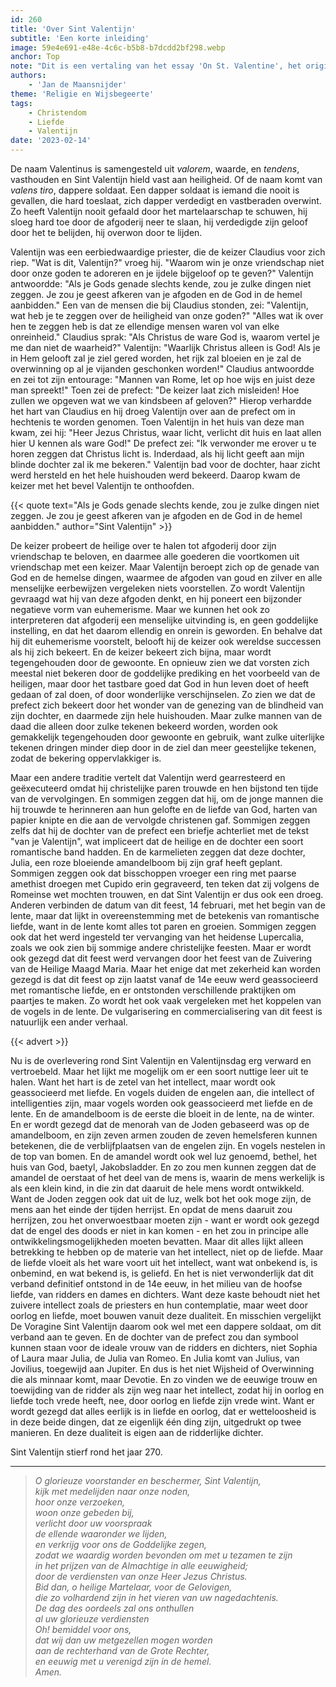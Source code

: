 ```yaml
---
id: 260
title: 'Over Sint Valentijn'
subtitle: 'Een korte inleiding'
image: 59e4e691-e48e-4c6c-b5b8-b7dcdd2bf298.webp
anchor: Top
note: "Dit is een vertaling van het essay 'On St. Valentine', het origineel is [hier](https://esoterictraditionalism.wordpress.com/2022/07/16/on-st-valentine/) te lezen."
authors:
    - 'Jan de Maansnijder'
theme: 'Religie en Wijsbegeerte'
tags:
    - Christendom
    - Liefde
    - Valentijn
date: '2023-02-14'
---
```


De naam Valentinus is samengesteld uit *valorem*, waarde, en *tendens*, vasthouden en Sint Valentijn hield vast aan heiligheid. Of de naam komt van *valens tiro*, dappere soldaat. Een dapper soldaat is iemand die nooit is gevallen, die hard toeslaat, zich dapper verdedigt en vastberaden overwint. Zo heeft Valentijn nooit gefaald door het martelaarschap te schuwen, hij sloeg hard toe door de afgoderij neer te slaan, hij verdedigde zijn geloof door het te belijden, hij overwon door te lijden.

Valentijn was een eerbiedwaardige priester, die de keizer Claudius voor zich riep. "Wat is dit, Valentijn?" vroeg hij. "Waarom win je onze vriendschap niet door onze goden te adoreren en je ijdele bijgeloof op te geven?" Valentijn antwoordde: "Als je Gods genade slechts kende, zou je zulke dingen niet zeggen. Je zou je geest afkeren van je afgoden en de God in de hemel aanbidden." Een van de mensen die bij Claudius stonden, zei: "Valentijn, wat heb je te zeggen over de heiligheid van onze goden?" "Alles wat ik over hen te zeggen heb is dat ze ellendige mensen waren vol van elke onreinheid." Claudius sprak: "Als Christus de ware God is, waarom vertel je me dan niet de waarheid?" Valentijn: "Waarlijk Christus alleen is God! Als je in Hem gelooft zal je ziel gered worden, het rijk zal bloeien en je zal de overwinning op al je vijanden geschonken worden!" Claudius antwoordde en zei tot zijn entourage: "Mannen van Rome, let op hoe wijs en juist deze man spreekt!" Toen zei de prefect: "De keizer laat zich misleiden! Hoe zullen we opgeven wat we van kindsbeen af geloven?" Hierop verhardde het hart van Claudius en hij droeg Valentijn over aan de prefect om in hechtenis te worden genomen. Toen Valentijn in het huis van deze man kwam, zei hij: "Heer Jezus Christus, waar licht, verlicht dit huis en laat allen hier U kennen als ware God!" De prefect zei: "Ik verwonder me erover u te horen zeggen dat Christus licht is. Inderdaad, als hij licht geeft aan mijn blinde dochter zal ik me bekeren." Valentijn bad voor de dochter, haar zicht werd hersteld en het hele huishouden werd bekeerd. Daarop kwam de keizer met het bevel Valentijn te onthoofden.

{{< quote text="Als je Gods genade slechts kende, zou je zulke dingen niet zeggen. Je zou je geest afkeren van je afgoden en de God in de hemel aanbidden." author="Sint Valentijn" >}}

De keizer probeert de heilige over te halen tot afgoderij door zijn vriendschap te beloven, en daarmee alle goederen die voortkomen uit vriendschap met een keizer. Maar Valentijn beroept zich op de genade van God en de hemelse dingen, waarmee de afgoden van goud en zilver en alle menselijke eerbewijzen vergeleken niets voorstellen. Zo wordt Valentijn gevraagd wat hij van deze afgoden denkt, en hij poneert een bijzonder negatieve vorm van euhemerisme. Maar we kunnen het ook zo interpreteren dat afgoderij een menselijke uitvinding is, en geen goddelijke instelling, en dat het daarom ellendig en onrein is geworden. En behalve dat hij dit euhemerisme voorstelt, belooft hij de keizer ook wereldse successen als hij zich bekeert. En de keizer bekeert zich bijna, maar wordt tegengehouden door de gewoonte. En opnieuw zien we dat vorsten zich meestal niet bekeren door de goddelijke prediking en het voorbeeld van de heiligen, maar door het tastbare goed dat God in hun leven doet of heeft gedaan of zal doen, of door wonderlijke verschijnselen. Zo zien we dat de prefect zich bekeert door het wonder van de genezing van de blindheid van zijn dochter, en daarmede zijn hele huishouden. Maar zulke mannen van de daad die alleen door zulke tekenen bekeerd worden, worden ook gemakkelijk tegengehouden door gewoonte en gebruik, want zulke uiterlijke tekenen dringen minder diep door in de ziel dan meer geestelijke tekenen, zodat de bekering oppervlakkiger is.

Maar een andere traditie vertelt dat Valentijn werd gearresteerd en geëxecuteerd omdat hij christelijke paren trouwde en hen bijstond ten tijde van de vervolgingen. En sommigen zeggen dat hij, om de jonge mannen die hij trouwde te herinneren aan hun gelofte en de liefde van God, harten van papier knipte en die aan de vervolgde christenen gaf. Sommigen zeggen zelfs dat hij de dochter van de prefect een briefje achterliet met de tekst "van je Valentijn", wat impliceert dat de heilige en de dochter een soort romantische band hadden. En de karmelieten zeggen dat deze dochter, Julia, een roze bloeiende amandelboom bij zijn graf heeft geplant. Sommigen zeggen ook dat bisschoppen vroeger een ring met paarse amethist droegen met Cupido erin gegraveerd, ten teken dat zij volgens de Romeinse wet mochten trouwen, en dat Sint Valentijn er dus ook een droeg. Anderen verbinden de datum van dit feest, 14 februari, met het begin van de lente, maar dat lijkt in overeenstemming met de betekenis van romantische liefde, want in de lente komt alles tot paren en groeien. Sommigen zeggen ook dat het werd ingesteld ter vervanging van het heidense Lupercalia, zoals we ook zien bij sommige andere christelijke feesten. Maar er wordt ook gezegd dat dit feest werd vervangen door het feest van de Zuivering van de Heilige Maagd Maria. Maar het enige dat met zekerheid kan worden gezegd is dat dit feest op zijn laatst vanaf de 14e eeuw werd geassocieerd met romantische liefde, en er ontstonden verschillende praktijken om paartjes te maken. Zo wordt het ook vaak vergeleken met het koppelen van de vogels in de lente. De vulgarisering en commercialisering van dit feest is natuurlijk een ander verhaal.

{{< advert >}}

Nu is de overlevering rond Sint Valentijn en Valentijnsdag erg verward en vertroebeld. Maar het lijkt me mogelijk om er een soort nuttige leer uit te halen. Want het hart is de zetel van het intellect, maar wordt ook geassocieerd met liefde. En vogels duiden de engelen aan, die intellect of intelligenties zijn, maar vogels worden ook geassocieerd met liefde en de lente. En de amandelboom is de eerste die bloeit in de lente, na de winter. En er wordt gezegd dat de menorah van de Joden gebaseerd was op de amandelboom, en zijn zeven armen zouden de zeven hemelsferen kunnen betekenen, die de verblijfplaatsen van de engelen zijn. En vogels nestelen in de top van bomen. En de amandel wordt ook wel luz genoemd, bethel, het huis van God, baetyl, Jakobsladder. En zo zou men kunnen zeggen dat de amandel de oerstaat of het deel van de mens is, waarin de mens werkelijk is als een klein kind, in die zin dat daaruit de hele mens wordt ontwikkeld. Want de Joden zeggen ook dat uit de luz, welk bot het ook moge zijn, de mens aan het einde der tijden herrijst. En opdat de mens daaruit zou herrijzen, zou het onverwoestbaar moeten zijn - want er wordt ook gezegd dat de engel des doods er niet in kan komen - en het zou in principe alle ontwikkelingsmogelijkheden moeten bevatten. Maar dit alles lijkt alleen betrekking te hebben op de materie van het intellect, niet op de liefde. Maar de liefde vloeit als het ware voort uit het intellect, want wat onbekend is, is onbemind, en wat bekend is, is geliefd. En het is niet verwonderlijk dat dit verband definitief ontstond in de 14e eeuw, in het milieu van de hoofse liefde, van ridders en dames en dichters. Want deze kaste behoudt niet het zuivere intellect zoals de priesters en hun contemplatie, maar weet door oorlog en liefde, moet bouwen vanuit deze dualiteit. En misschien vergelijkt De Voragine Sint Valentijn daarom ook wel met een dappere soldaat, om dit verband aan te geven. En de dochter van de prefect zou dan symbool kunnen staan voor de ideale vrouw van de ridders en dichters, niet Sophia of Laura maar Julia, de Julia van Romeo. En Julia komt van Julius, van Jovilius, toegewijd aan Jupiter. En dus is het niet Wijsheid of Overwinning die als minnaar komt, maar Devotie. En zo vinden we de eeuwige trouw en toewijding van de ridder als zijn weg naar het intellect, zodat hij in oorlog en liefde toch vrede heeft, nee, door oorlog en liefde zijn vrede wint. Want er wordt gezegd dat alles eerlijk is in liefde en oorlog, dat er wetteloosheid is in deze beide dingen, dat ze eigenlijk één ding zijn, uitgedrukt op twee manieren. En deze dualiteit is eigen aan de ridderlijke dichter.

Sint Valentijn stierf rond het jaar 270.

- - -

>*O glorieuze voorstander en beschermer, Sint Valentijn,*<br>
>*kijk met medelijden naar onze noden,*<br>
>*hoor onze verzoeken,*<br>
>*woon onze gebeden bij,*<br>
>*verlicht door uw voorspraak*<br>
>*de ellende waaronder we lijden,*<br>
>*en verkrijg voor ons de Goddelijke zegen,*<br>
>*zodat we waardig worden bevonden om met u tezamen te zijn*<br>
>*in het prijzen van de Almachtige in alle eeuwigheid;*<br>
>*door de verdiensten van onze Heer Jezus Christus.*<br>
>*Bid dan, o heilige Martelaar, voor de Gelovigen,*<br>
>*die zo volhardend zijn in het vieren van uw nagedachtenis.*<br>
>*De dag des oordeels zal ons onthullen*<br>
>*al uw glorieuze verdiensten*<br>
>*Oh! bemiddel voor ons,*<br>
>*dat wij dan uw metgezellen mogen worden*<br>
>*aan de rechterhand van de Grote Rechter,*<br>
>*en eeuwig met u verenigd zijn in de hemel.*<br>
>*Amen.*
